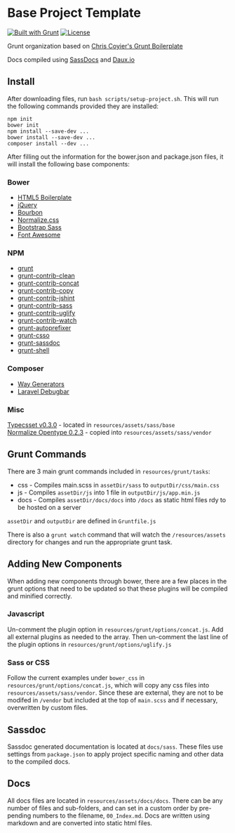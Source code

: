 # Base Project Template
[![Built with Grunt](https://cdn.gruntjs.com/builtwith.png)](http://gruntjs.com/) [![License](http://b.repl.ca/v1/license-MIT-aacc22.png)]()

Grunt organization based on [Chris Coyier's Grunt Boilerplate](https://github.com/chriscoyier/My-Grunt-Boilerplate)

Docs compiled using [SassDocs](https://github.com/SassDoc/sassdoc) and [Daux.io](https://github.com/justinwalsh/daux.io)


##  Install
After downloading files, run `bash scripts/setup-project.sh`. This will run the following commands provided they are installed:

	npm init
	bower init
	npm install --save-dev ...
	bower install --save-dev ...
	composer install --dev ...

After filling out the information for the bower.json and package.json files, it will install the following base components:


###  Bower
* [HTML5 Boilerplate](https://github.com/h5bp/html5-boilerplate)
* [jQuery](https://github.com/jquery/jquery)
* [Bourbon](https://github.com/thoughtbot/bourbon)
* [Normalize.css](https://github.com/necolas/normalize.css)
* [Bootstrap Sass](https://github.com/twbs/bootstrap-sass)
* [Font Awesome](https://github.com/FortAwesome/Font-Awesome)

###  NPM
* [grunt](https://github.com/gruntjs/grunt)
* [grunt-contrib-clean](https://github.com/gruntjs/grunt-contrib-clean)
* [grunt-contrib-concat](https://github.com/gruntjs/grunt-contrib-concat)
* [grunt-contrib-copy](https://github.com/gruntjs/grunt-contrib-copy)
* [grunt-contrib-jshint](https://github.com/gruntjs/grunt-contrib-jshint)
* [grunt-contrib-sass](https://github.com/gruntjs/grunt-contrib-sass)
* [grunt-contrib-uglify](https://github.com/gruntjs/grunt-contrib-uglify)
* [grunt-contrib-watch](https://github.com/gruntjs/grunt-contrib-watch)
* [grunt-autoprefixer](https://github.com/nDmitry/grunt-autoprefixer)
* [grunt-csso](https://github.com/t32k/grunt-csso)
* [grunt-sassdoc](https://github.com/SassDoc/grunt-sassdoc)
* [grunt-shell](https://github.com/sindresorhus/grunt-shell)


### Composer
* [Way Generators](https://github.com/jeffreyway/laravel-4-generators)
* [Laravel Debugbar](https://github.com/barryvdh/laravel-debugbar)


###  Misc
[Typecsset v0.3.0](https://github.com/csswizardry/typecsset) - located in `resources/assets/sass/base`<br>
[Normalize Opentype 0.2.3](https://github.com/kennethormandy/normalize-opentype.css) - copied into `resources/assets/sass/vendor`<br>



##  Grunt Commands

There are 3 main grunt commands included in `resources/grunt/tasks`:

* css  - Compiles main.scss in `assetDir/sass` to `outputDir/css/main.css`
* js   - Compiles `assetDir/js` into 1 file in `outputDir/js/app.min.js`
* docs - Compiles `assetDir/docs/docs` into `/docs` as static html files rdy to be hosted on a server

`assetDir` and `outputDir` are defined in `Gruntfile.js`

There is also a `grunt watch` command that will watch the `/resources/assets` directory for changes and run the appropriate grunt task.


## Adding New Components
When adding new components through bower, there are a few places in the grunt options that need to be updated so that these plugins will be compiled and minified correctly.  



### Javascript
Un-comment the plugin option in `resources/grunt/options/concat.js`.  Add all external plugins as needed to the array.  Then un-comment the last line of the plugin options in `resources/grunt/options/uglify.js`



### Sass or CSS
Follow the current examples under `bower_css` in `resources/grunt/options/concat.js`, which will copy any css files into `resources/assets/sass/vendor`.  Since these are external, they are not to be modifed in `/vendor` but included at the top of `main.scss` and if necessary, overwritten by custom files.



## Sassdoc
Sassdoc generated documentation is located at `docs/sass`.  These files use settings from `package.json` to apply project specific naming and other data to the compiled docs.


##  Docs
All docs files are located in `resources/assets/docs/docs`.  There can be any number of files and sub-folders, and can set in a custom order by pre-pending numbers to the filename, `00_Index.md`.  Docs are written using markdown and are converted into static html files.
